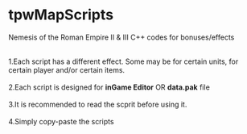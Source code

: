 # tpwMapScripts
Nemesis of the Roman Empire II &amp; III C++ codes for bonuses/effects

<br>1.Each script has a different effect. Some may be for certain units, for certain player and/or certain items.</br>
<br>2.Each script is designed for **inGame Editor** OR **data.pak** file</br>
<br>3.It is recommended to read the scprit before using it.</br>
<br>4.Simply copy-paste the scripts</br>
